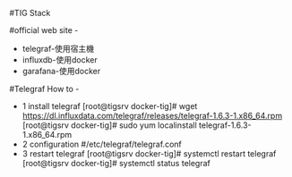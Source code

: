 #TIG Stack

#official web site -
* telegraf-使用宿主機
* influxdb-使用docker
* garafana-使用docker


#Telegraf How to -
* 1 install telegraf
[root@tigsrv docker-tig]# wget https://dl.influxdata.com/telegraf/releases/telegraf-1.6.3-1.x86_64.rpm
[root@tigsrv docker-tig]# sudo yum localinstall telegraf-1.6.3-1.x86_64.rpm
* 2 configuration
#/etc/telegraf/telegraf.conf
* 3 restart telegraf
[root@tigsrv docker-tig]# systemctl restart telegraf
[root@tigsrv docker-tig]# systemctl status telegraf
